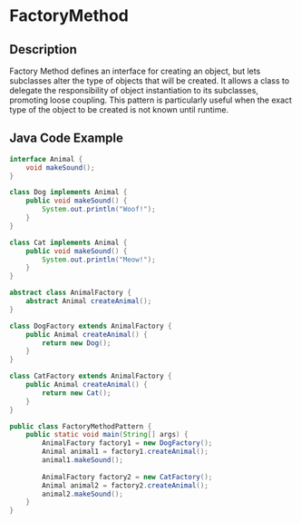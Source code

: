 # FactoryMethod

## Description

Factory Method defines an interface for creating an object, but lets subclasses alter the type of objects that will be created. It allows a class to delegate the responsibility of object instantiation to its subclasses, promoting loose coupling. This pattern is particularly useful when the exact type of the object to be created is not known until runtime.

## Java Code Example

```java
interface Animal {
    void makeSound();
}

class Dog implements Animal {
    public void makeSound() {
        System.out.println("Woof!");
    }
}

class Cat implements Animal {
    public void makeSound() {
        System.out.println("Meow!");
    }
}

abstract class AnimalFactory {
    abstract Animal createAnimal();
}

class DogFactory extends AnimalFactory {
    public Animal createAnimal() {
        return new Dog();
    }
}

class CatFactory extends AnimalFactory {
    public Animal createAnimal() {
        return new Cat();
    }
}

public class FactoryMethodPattern {
    public static void main(String[] args) {
        AnimalFactory factory1 = new DogFactory();
        Animal animal1 = factory1.createAnimal();
        animal1.makeSound();
        
        AnimalFactory factory2 = new CatFactory();
        Animal animal2 = factory2.createAnimal();
        animal2.makeSound();
    }
}
```
